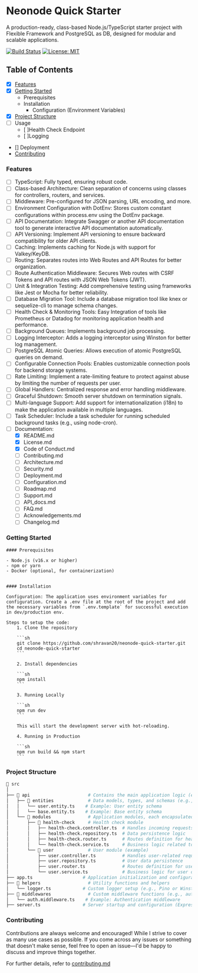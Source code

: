 # Neonode Quick Starter

A production-ready, class-based Node.js/TypeScript starter project with Flexible Framework and PostgreSQL as DB, designed for modular and scalable applications.

[![Build Status](https://img.shields.io/github/actions/workflow/status/shravan20/neonode-quick-starter/ci.yml)](https://github.com/shravan20/neonode-quick-starter/actions)
[![License: MIT](https://img.shields.io/badge/License-MIT-yellow.svg)](https://opensource.org/licenses/MIT)

## Table of Contents

- [x] [Features](#features)
- [x] [Getting Started](#getting-started)
  - Prerequisites
  - Installation
    - Configuration (Environment Variables)
- [x] [Project Structure](#project-structure)
- [ ] Usage
  - [ ]Health Check Endpoint
  - [ ]Logging
- [] Deployment
- [Contributing](#contributing)

### Features

- [ ] TypeScript: Fully typed, ensuring robust code.
- [ ] Class-based Architecture: Clean separation of concerns using classes for controllers, routers, and services.
- [ ] Middleware: Pre-configured for JSON parsing, URL encoding, and more.
- [ ] Environment Configuration with DotEnv: Stores custom constant configurations within process.env using the DotEnv package.
- [ ] API Documentation: Integrate Swagger or another API documentation tool to generate interactive API documentation automatically.
- [ ] API Versioning: Implement API versioning to ensure backward compatibility for older API clients.
- [ ] Caching: Implements caching for Node.js with support for Valkey/KeyDB.
- [ ] Routing: Separates routes into Web Routes and API Routes for better organization.
- [ ] Route Authentication Middleware: Secures Web routes with CSRF Tokens and API routes with JSON Web Tokens (JWT).
- [ ] Unit & Integration Testing: Add comprehensive testing using frameworks like Jest or Mocha for better reliability.
- [ ] Database Migration Tool: Include a database migration tool like knex or sequelize-cli to manage schema changes.
- [ ] Health Check & Monitoring Tools: Easy Integration of tools like Prometheus or Datadog for monitoring application health and performance.
- [ ] Background Queues: Implements background job processing.
- [ ] Logging Interceptor: Adds a logging interceptor using Winston for better log management.
- [ ] PostgreSQL Atomic Queries: Allows execution of atomic PostgreSQL queries on demand.
- [ ] Configurable Connection Pools: Enables customizable connection pools for backend storage systems.
- [ ] Rate Limiting: Implement a rate-limiting feature to protect against abuse by limiting the number of requests per user.
- [ ] Global Handlers: Centralized response and error handling middleware.
- [ ] Graceful Shutdown: Smooth server shutdown on termination signals.
- [ ] Multi-language Support: Add support for internationalization (i18n) to make the application available in multiple languages.
- [ ] Task Scheduler: Include a task scheduler for running scheduled background tasks (e.g., using node-cron).
- [ ] Documentation:
  - [x] README.md
  - [x] License.md
  - [x] Code of Conduct.md
  - [ ] Contributing.md
  - [ ] Architecture.md
  - [ ] Security.md
  - [ ] Deployment.md
  - [ ] Configuration.md
  - [ ] Roadmap.md
  - [ ] Support.md
  - [ ] API_docs.md
  - [ ] FAQ.md
  - [ ] Acknowledgements.md
  - [ ] Changelog.md

### Getting Started

    #### Prerequisites

    - Node.js (v16.x or higher)
    - npm or yarn
    - Docker (optional, for containerization)


    #### Installation
    
    Configuration: The application uses environment variables for configuration. Create a .env file at the root of the project and add the necessary variables from `.env.template` for successful execution in dev/production env.

    Steps to setup the code:
        1. Clone the repository

        ```sh
        git clone https://github.com/shravan20/neonode-quick-starter.git
        cd neonode-quick-starter
        ```

        2. Install dependencies

        ```sh
        npm install
        ```

        3. Running Locally

        ```sh
        npm run dev
        ```

        This will start the development server with hot-reloading.

        4. Running in Production

        ```sh
        npm run build && npm start
        ```

### Project Structure

```sh
📂 src
│
├── 📂 api                      # Contains the main application logic (entities and modules)
│   ├── 📂 entities             # Data models, types, and schemas (e.g., database entities, DTOs)
│   │   └── user.entity.ts    # Example: User entity schema
│   │   └── base.entity.ts    # Example: Base entity schema
│   └── 📂 modules              # Application modules, each encapsulated in its own directory
│       ├── 📂 health-check     # Health check module
│       │   ├── health-check.controller.ts  # Handles incoming requests and responses
│       │   ├── health-check.repository.ts  # Data persistence logic
│       │   ├── health-check.router.ts      # Routes definition for health check API
│       │   └── health-check.service.ts     # Business logic related to health checks
│       └── 📂 user             # User module (example)
│           ├── user.controller.ts          # Handles user-related requests
│           ├── user.repository.ts          # User data persistence
│           ├── user.router.ts              # Routes definition for user API
│           └── user.service.ts             # Business logic for user operations
├── app.ts                   # Application initialization and configuration
├── 📂 helpers                  # Utility functions and helpers
│   └── logger.ts            # Custom logger setup (e.g., Pino or Winston)
├── 📂 middlewares              # Custom middleware functions (e.g., authentication, error handling)
│   └── auth.middleware.ts    # Example: Authentication middleware
├── server.ts                # Server startup and configuration (Express.js instance)

```

### Contributing

Contributions are always welcome and encouraged! While I strive to cover as many use cases as possible. If you come across any issues or something that doesn't make sense, feel free to open an issue—I'd be happy to discuss and improve things together.

For further details, refer to [contributing.md](./contributing.md)
